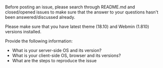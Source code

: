Before posting an issue, please search through README.md and closed/opened issues to make sure that the answer to your questions hasn't been answered/discussed already.

Please make sure that you have latest theme (18.10) and Webmin (1.810) versions installed.

Provide the following information:
* What is your server-side OS and its version?
* What is your client-side OS, browser and its versions?
* What are the steps to reproduce the issue
